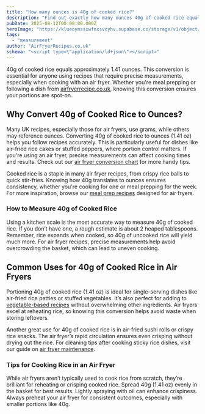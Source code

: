 ```yaml
---
title: "How many ounces is 40g of cooked rice?"
description: "Find out exactly how many ounces 40g of cooked rice equals with our simple conversion guide. Perfect for air fryer meal prep!"
pubDate: 2025-08-12T00:00:00.000Z
heroImage: "https://klueoymssxwfnxsvcyhv.supabase.co/storage/v1/object/public/md/how-many-ounces-is-40g-of-cooked-rice-b164b24a.webp"
tags:
  - "measurement"
author: "AirFryerRecipes.co.uk"
schema: "<script type=\"application/ld+json\"></script>"
---
```


<p>40g of cooked rice equals approximately 1.41 ounces. This conversion is essential for anyone using recipes that require precise measurements, especially when cooking with an air fryer. Whether you're meal prepping or following a dish from <a href=https://www.airfryerrecipe.co.uk/recipes>airfryerrecipe.co.uk</a>, knowing this conversion ensures your portions are spot-on.</p>

<h2>Why Convert 40g of Cooked Rice to Ounces?</h2>  
<p>Many UK recipes, especially those for air fryers, use grams, while others may reference ounces. Converting 40g of cooked rice to ounces (1.41 oz) helps you follow recipes accurately. This is particularly useful for dishes like air-fried rice cakes or stuffed peppers, where portion control matters. If you're using an air fryer, precise measurements can affect cooking times and results. Check out our <a href=https://www.airfryerrecipe.co.uk/air-fryer-conversion-chart>air fryer conversion chart</a> for more handy tips.</p>  

<p>Cooked rice is a staple in many air fryer recipes, from crispy rice balls to quick stir-fries. Knowing how 40g translates to ounces ensures consistency, whether you're cooking for one or meal prepping for the week. For more inspiration, browse our <a href=https://www.airfryerrecipe.co.uk/recipe-category/meal-prep>meal prep recipes</a> designed for air fryers.</p>  

<h3>How to Measure 40g of Cooked Rice</h3>  
<p>Using a kitchen scale is the most accurate way to measure 40g of cooked rice. If you don’t have one, a rough estimate is about 2 heaped tablespoons. Remember, rice expands when cooked, so 40g of uncooked rice will yield much more. For air fryer recipes, precise measurements help avoid overcrowding the basket, which can lead to uneven cooking.</p>  

<h2>Common Uses for 40g of Cooked Rice in Air Fryers</h2>  
<p>Portioning 40g of cooked rice (1.41 oz) is ideal for single-serving dishes like air-fried rice patties or stuffed vegetables. It’s also perfect for adding to <a href=https://www.airfryerrecipe.co.uk/recipe-category/vegetables>vegetable-based recipes</a> without overwhelming other ingredients. Air fryers excel at reheating rice, so knowing this conversion helps avoid waste when storing leftovers.</p>  

<p>Another great use for 40g of cooked rice is in air-fried sushi rolls or crispy rice snacks. The air fryer’s rapid circulation ensures even crisping without drying out the rice. For cleaning tips after cooking sticky rice dishes, visit our guide on <a href=https://www.airfryerrecipe.co.uk/air-fryer-cleaner>air fryer maintenance</a>.</p>  

<h3>Tips for Cooking Rice in an Air Fryer</h3>  
<p>While air fryers aren’t typically used to cook rice from scratch, they’re brilliant for reheating or crisping cooked rice. Spread 40g (1.41 oz) evenly in the basket for best results. Lightly spraying with oil can enhance crispiness. Always preheat your air fryer for consistent outcomes, especially with smaller portions like 40g.</p>